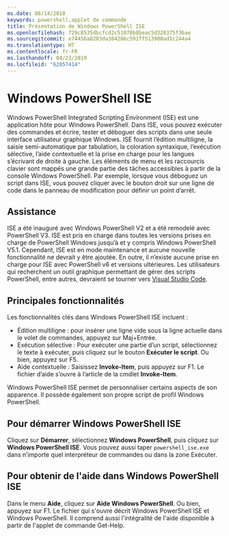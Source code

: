 ```yaml
---
ms.date: 08/14/2018
keywords: powershell,applet de commande
title: Présentation de Windows PowerShell ISE
ms.openlocfilehash: 729c8535dbcfcd2c51070b8beac5d328375f36ae
ms.sourcegitcommit: e7445ba8203da304286c591ff513900ad1c244a4
ms.translationtype: HT
ms.contentlocale: fr-FR
ms.lasthandoff: 04/23/2019
ms.locfileid: "62057414"
---
```

# <a name="the-windows-powershell-ise"></a>Windows PowerShell ISE

Windows PowerShell Integrated Scripting Environment (ISE) est une application hôte pour Windows PowerShell. Dans ISE, vous pouvez exécuter des commandes et écrire, tester et déboguer des scripts dans une seule interface utilisateur graphique Windows. ISE fournit l’édition multiligne, la saisie semi-automatique par tabulation, la coloration syntaxique, l’exécution sélective, l’aide contextuelle et la prise en charge pour les langues s’écrivant de droite à gauche. Les éléments de menu et les raccourcis clavier sont mappés une grande partie des tâches accessibles à partir de la console Windows PowerShell. Par exemple, lorsque vous déboguez un script dans ISE, vous pouvez cliquer avec le bouton droit sur une ligne de code dans le panneau de modification pour définir un point d’arrêt.

## <a name="support"></a>Assistance

ISE a été inauguré avec Windows PowerShell V2 et a été remodelé avec PowerShell V3. ISE est pris en charge dans toutes les versions prises en charge de PowerShell Windows jusqu’à et y compris Windows PowerShell V5.1. Cependant, ISE est en mode maintenance et aucune nouvelle fonctionnalité ne devrait y être ajoutée.
En outre, il n’existe aucune prise en charge pour ISE avec PowerShell v6 et versions ultérieures. Les utilisateurs qui recherchent un outil graphique permettant de gérer des scripts PowerShell, entre autres, devraient se tourner vers [Visual Studio Code](https://code.visualstudio.com/).

## <a name="key-features"></a>Principales fonctionnalités

Les fonctionnalités clés dans Windows PowerShell ISE incluent :

- Édition multiligne : pour insérer une ligne vide sous la ligne actuelle dans le volet de commandes, appuyez sur Maj+Entrée.
- Exécution sélective : Pour exécuter une partie d’un script, sélectionnez le texte à exécuter, puis cliquez sur le bouton **Exécuter le script**. Ou bien, appuyez sur F5.
- Aide contextuelle : Saisissez **Invoke-Item**, puis appuyez sur F1. Le fichier d’aide s’ouvre à l’article de la cmdlet **Invoke-Item**.

Windows PowerShell ISE permet de personnaliser certains aspects de son apparence. Il possède également son propre script de profil Windows PowerShell.

## <a name="to-start-the-windows-powershell-ise"></a>Pour démarrer Windows PowerShell ISE

Cliquez sur **Démarrer**, sélectionnez **Windows PowerShell**, puis cliquez sur **Windows PowerShell ISE**.
Vous pouvez aussi taper `powershell_ise.exe` dans n’importe quel interpréteur de commandes ou dans la zone Exécuter.

## <a name="to-get-help-in-the-windows-powershell-ise"></a>Pour obtenir de l'aide dans Windows PowerShell ISE

Dans le menu **Aide**, cliquez sur **Aide Windows PowerShell**. Ou bien, appuyez sur F1. Le fichier qui s'ouvre décrit Windows PowerShell ISE et Windows PowerShell. Il comprend aussi l'intégralité de l'aide disponible à partir de l'applet de commande Get-Help.
